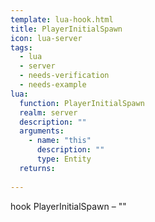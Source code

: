 ```yaml
---
template: lua-hook.html
title: PlayerInitialSpawn
icon: lua-server
tags:
  - lua
  - server
  - needs-verification
  - needs-example
lua:
  function: PlayerInitialSpawn
  realm: server
  description: ""
  arguments:
    - name: "this"
      description: ""
      type: Entity
  returns:
    
---
```


<div class="lua__search__keywords">
hook PlayerInitialSpawn &#x2013; ""
</div>
